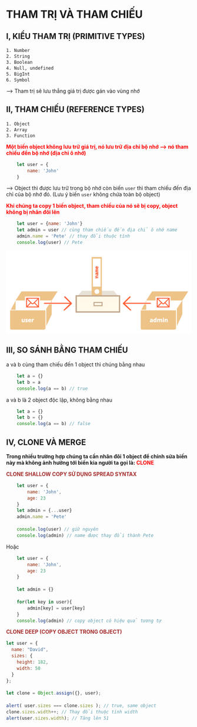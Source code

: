 # THAM TRỊ VÀ THAM CHIẾU

## I, KIỂU THAM TRỊ (PRIMITIVE TYPES)
    1. Number
    2. String
    3. Boolean
    4. Null, undefined 
    5. BigInt
    6. Symbol

--> Tham trị sẽ lưu thẳng giá trị được gán vào vùng nhớ

## II, THAM CHIẾU (REFERENCE TYPES)
    1. Object
    2. Array
    3. Function

<span style="color: red ">**Một biến object không lưu trữ giá trị, nó lưu trữ địa chỉ bộ nhớ --> nó tham chiếu đến bộ nhớ (địa chỉ ô nhớ)** </span>

```js
    let user = {
        name: 'John'
    }
```
--> Object thì được lưu trữ trong bộ nhớ còn biến `user` thì tham chiếu đến địa chỉ của bộ nhớ đó.
(Lưu ý biến `user` không chứa toàn bộ object)

<span style="color: red ">**Khi chúng ta copy 1 biến object, tham chiếu của nó sẽ bị copy, object không bị nhân đôi lên**</span>

``` js
    let user = {name: 'John'}
    let admin = user // cùng tham chiếu đến địa chỉ ô nhớ name
    admin.name = 'Pete' // thay đổi thuộc tính
    console.log(user) // Pete
```
![](Screenshot%202023-05-16%20110316.png)

## III, SO SÁNH BẰNG THAM CHIẾU
a và b cùng tham chiếu đến 1 object thì chúng bằng nhau
```js
    let a = {}
    let b = a
    console.log(a == b) // true
```
a và b là 2 object độc lập, không bằng nhau
```js
    let a = {}
    let b = {}
    console.log(a == b) // false
```
## IV, CLONE VÀ MERGE
**Trong nhiều trường hợp chúng ta cần nhân đôi 1 object để chỉnh sửa biến này mà không ảnh hưởng tới biến kia người ta gọi là: <span style="color: red">CLONE</span>**

<span style="color: brown">**CLONE SHALLOW COPY SỬ DỤNG SPREAD SYNTAX**</span>
```js
    let user = {
        name: 'John',
        age: 23
    }
    let admin = {...user}
    admin.name = 'Pete'

    console.log(user) // giữ nguyên
    console.log(admin) // name được thay đổi thành Pete
```

Hoặc

```js
    let user = {
        name: 'John',
        age: 23
    }

    let admin = {}

    for(let key in user){
        admin[key] = user[key]
    }
    console.log(admin) // copy object có hiệu quả tương tự
```

<span style="color:  brown">**CLONE DEEP (COPY OBJECT TRONG OBJECT)**</span>

```js
let user = {
  name: "David",
  sizes: {
    height: 182,
    width: 50
  }
};

let clone = Object.assign({}, user);

alert( user.sizes === clone.sizes ); // true, same object
clone.sizes.width++; // Thay đổi thuộc tính width
alert(user.sizes.width); // Tăng lên 51
```


